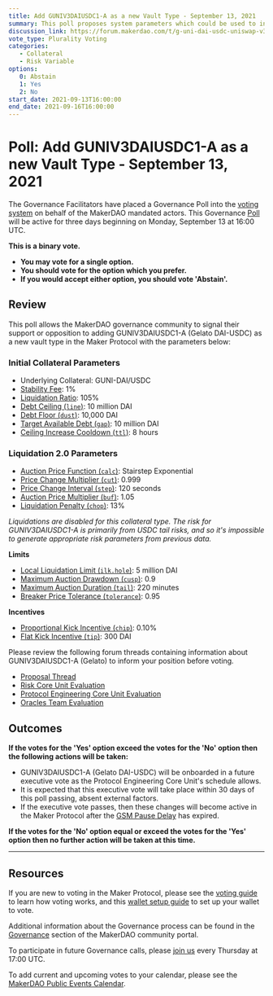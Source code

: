 ```yaml
---
title: Add GUNIV3DAIUSDC1-A as a new Vault Type - September 13, 2021
summary: This poll proposes system parameters which could be used to initialize GUNI-DAI-USDC as a new vault type.
discussion_link: https://forum.makerdao.com/t/g-uni-dai-usdc-uniswap-v3-lp-erc20-collateral-onboarding-application/9026
vote_type: Plurality Voting
categories:
   - Collateral
   - Risk Variable
options:
   0: Abstain
   1: Yes
   2: No
start_date: 2021-09-13T16:00:00
end_date: 2021-09-16T16:00:00
---
```

# Poll: Add GUNIV3DAIUSDC1-A as a new Vault Type - September 13, 2021

The Governance Facilitators have placed a Governance Poll into the [voting system](https://vote.makerdao.com/polling) on behalf of the MakerDAO mandated actors. This Governance [Poll](https://community-development.makerdao.com/en/learn/governance/on-chain-gov) will be active for three days beginning on Monday, September 13 at 16:00 UTC.

**This is a binary vote.** 
- **You may vote for a single option.** 
- **You should vote for the option which you prefer.**
- **If you would accept either option, you should vote 'Abstain'.**

## Review

This poll allows the MakerDAO governance community to signal their support or opposition to adding GUNIV3DAIUSDC1-A (Gelato DAI-USDC) as a new vault type in the Maker Protocol with the parameters below:

### Initial Collateral Parameters

* Underlying Collateral: GUNI-DAI/USDC
* [Stability Fee](https://community-development.makerdao.com/en/learn/governance/param-stability-fee): 1%
* [Liquidation Ratio](https://community-development.makerdao.com/en/learn/governance/param-liquidation-ratio): 105%
* [Debt Ceiling (`line`)](https://community-development.makerdao.com/en/learn/governance/param-debt-ceiling): 10 million DAI
* [Debt Floor (`dust`)](https://community-development.makerdao.com/en/learn/governance/param-debt-floor): 10,000 DAI
* [Target Available Debt (`gap`)](https://makerdao.world/en/learn/governance/module-dciam): 10 million DAI
* [Ceiling Increase Cooldown (`ttl`)](https://makerdao.world/en/learn/governance/module-dciam): 8 hours


### Liquidation 2.0 Parameters

* [Auction Price Function (`calc`)](https://community-development.makerdao.com/en/learn/governance/param-auction-price-function): Stairstep Exponential
* [Price Change Multiplier (`cut`)](https://community-development.makerdao.com/en/learn/governance/param-auction-price-function): 0.999
* [Price Change Interval (`step`)](https://community-development.makerdao.com/en/learn/governance/param-auction-price-function): 120 seconds
* [Auction Price Multiplier (`buf`)](https://community-development.makerdao.com/en/learn/governance/param-auction-price-multiplier): 1.05
* [Liquidation Penalty (`chop`)](https://community-development.makerdao.com/en/learn/governance/param-liquidation-penalty): 13%

*Liquidations are disabled for this collateral type. The risk for GUNIV3DAIUSDC1-A is primarily from USDC tail risks, and so it's impossible to generate appropriate risk parameters from previous data.*

**Limits**

* [Local Liquidation Limit (`ilk.hole`)](https://community-development.makerdao.com/en/learn/governance/param-local-liquidation-limit): 5 million DAI
* [Maximum Auction Drawdown (`cusp`)](https://community-development.makerdao.com/en/learn/governance/param-max-auction-drawdown): 0.9
* [Maximum Auction Duration (`tail`)](https://community-development.makerdao.com/en/learn/governance/param-max-auction-duration): 220 minutes
* [Breaker Price Tolerance (`tolerance`)](https://community-development.makerdao.com/en/learn/governance/param-breaker-price-tolerance): 0.95

**Incentives**

* [Proportional Kick Incentive (`chip`)](https://community-development.makerdao.com/en/learn/governance/param-proportional-kick-incentive): 0.10%
* [Flat Kick Incentive (`tip`)](https://community-development.makerdao.com/en/learn/governance/param-flat-kick-incentive): 300 DAI

Please review the following forum threads containing information about GUNIV3DAIUSDC1-A (Gelato) to inform your position before voting.
* [Proposal Thread](https://forum.makerdao.com/t/g-uni-dai-usdc-uniswap-v3-lp-erc20-collateral-onboarding-application/9026)
* [Risk Core Unit Evaluation](https://forum.makerdao.com/t/g-uni-dai-usdc-collateral-onboarding-risk-evaluation/9719)
* [Protocol Engineering Core Unit Evaluation](https://forum.makerdao.com/t/guni-dai-usdc-erc20-token-smart-contract-technical-assessment/9139)
* [Oracles Team Evaluation](https://forum.makerdao.com/t/guni-dai-usdc-collateral-onboarding-oracle-assessment-mip10c3-sp41/10268)

## Outcomes

**If the votes for the 'Yes' option exceed the votes for the 'No' option then the following actions will be taken:**
* GUNIV3DAIUSDC1-A (Gelato DAI-USDC) will be onboarded in a future executive vote as the Protocol Engineering Core Unit's schedule allows. 
* It is expected that this executive vote will take place within 30 days of this poll passing, absent external factors.
* If the executive vote passes, then these changes will become active in the Maker Protocol after the [GSM Pause Delay](https://community-development.makerdao.com/en/learn/governance/param-gsm-pause-delay) has expired.

**If the votes for the 'No' option equal or exceed the votes for the 'Yes' option then no further action will be taken at this time.**

---

## Resources

If you are new to voting in the Maker Protocol, please see the [voting guide](https://community-development.makerdao.com/en/learn/governance/how-voting-works/) to learn how voting works, and this [wallet setup guide](https://community-development.makerdao.com/en/learn/governance/voting-setup/) to set up your wallet to vote.

Additional information about the Governance process can be found in the [Governance](https://community-development.makerdao.com/en/learn/governance) section of the MakerDAO community portal.

To participate in future Governance calls, please [join us](https://github.com/makerdao/community/tree/master/governance/governance-and-risk-meetings) every Thursday at 17:00 UTC.

To add current and upcoming votes to your calendar, please see the [MakerDAO Public Events Calendar](https://calendar.google.com/calendar/embed?src=makerdao.com_3efhm2ghipksegl009ktniomdk%40group.calendar.google.com&ctz=UTC&mode=week&showCalendars=0&showPrint=0).
